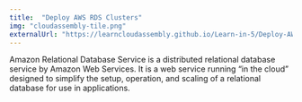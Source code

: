```yaml
---
title:  "Deploy AWS RDS Clusters"
img: "cloudassembly-tile.png"
externalUrl: "https://learncloudassembly.github.io/Learn-in-5/Deploy-AWS-RDS-Clusters/"
---
```

Amazon Relational Database Service is a distributed relational database service by Amazon Web Services. It is a web service running “in the cloud” designed to simplify the setup, operation, and scaling of a relational database for use in applications.